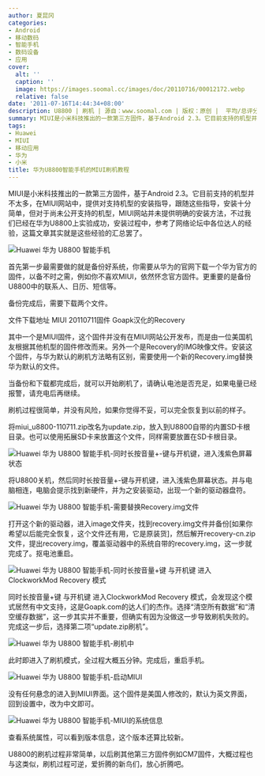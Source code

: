 ```yaml
---
author: 夏昆冈
categories:
- Android
- 移动数码
- 智能手机
- 数码设备
- 应用
cover:
  alt: ''
  caption: ''
  image: https://images.soomal.cc/images/doc/20110716/00012172.webp
  relative: false
date: '2011-07-16T14:44:34+08:00'
description: U8800 | 刷机 | 源自：www.soomal.com | 版权：原创 |  平均/总评分：09.59/211
summary: MIUI是小米科技推出的一款第三方固件，基于Android 2.3。它目前支持的机型并不太多，在MIUI网站中，提供对支持机型的安装指导，跟随这些指导，安装十分简单，但对于尚未公开支持的机型，MIUI网站并未提供明确的安装方法，不过我们已经在华为U8800上实验成功，安装过程中，参考了网络论坛中各位达人的经验，这篇文章其实就是这些经验的汇总罢了
tags:
- Huawei
- MIUI
- 移动应用
- 华为
- 小米
title: 华为U8800智能手机的MIUI刷机教程
---
```


MIUI是小米科技推出的一款第三方固件，基于Android 2.3。它目前支持的机型并不太多，在MIUI网站中，提供对支持机型的安装指导，跟随这些指导，安装十分简单，但对于尚未公开支持的机型，MIUI网站并未提供明确的安装方法，不过我们已经在华为U8800上实验成功，安装过程中，参考了网络论坛中各位达人的经验，这篇文章其实就是这些经验的汇总罢了。



![Huawei 华为 U8800 智能手机](https://images.soomal.cc/images/doc/20110518/00010845.webp)



首先第一步最需要做的就是备份好系统，你需要从华为的官网下载一个华为官方的固件，以备不时之需，例如你不喜欢MIUI，依然怀念官方固件。更重要的是备份U8800中的联系人、日历、短信等。



备份完成后，需要下载两个文件。



文件下载地址
MIUI 20110711固件
Goapk汉化的Recovery



其中一个是MIUI固件，这个固件并没有在MIUI网站公开发布，而是由一位美国机友根据其他机型的固件修改而来。另外一个是Recovery的IMG映像文件。安装这个固件，与华为默认的刷机方法略有区别，需要使用一个新的Recovery.img替换华为默认的文件。



当备份和下载都完成后，就可以开始刷机了，请确认电池是否充足，如果电量已经报警，请充电后再继续。



刷机过程很简单，并没有风险，如果你觉得不妥，可以完全恢复到以前的样子。



将miui_u8800-110711.zip改名为update.zip，放入到U8800自带的内置SD卡根目录。也可以使用拓展SD卡来放置这个文件，同样需要放置在SD卡根目录。



![Huawei 华为 U8800 智能手机-同时长按音量+-键与开机键，进入浅紫色屏幕状态](https://images.soomal.cc/images/doc/20110716/00012166.webp)



将U8800关机，然后同时长按音量+-键与开机键，进入浅紫色屏幕状态。并与电脑相连，电脑会提示找到新硬件，并为之安装驱动，出现一个新的驱动器盘符。



![Huawei 华为 U8800 智能手机-需要替换Recovery.img文件](https://images.soomal.cc/images/doc/20110716/00012167.webp)



打开这个新的驱动器，进入image文件夹，找到recovery.img文件并备份[如果你希望以后能完全恢复，这个文件还有用，它是原装货]，然后解开recovery-cn.zip文件，提出recovery.img，覆盖驱动器中的系统自带的recovery.img，这一步就完成了。抠电池重启。



![Huawei 华为 U8800 智能手机-同时长按音量+键 与开机键 进入ClockworkMod  Recovery 模式](https://images.soomal.cc/images/doc/20110716/00012168.webp)



同时长按音量+键 与开机键 进入ClockworkMod Recovery 模式，会发现这个模式居然有中文支持，这是Goapk.com的达人们的杰作。选择“清空所有数据”和“清空缓存数据”，这一步其实并不重要，但确实有因为没做这一步导致刷机失败的。完成这一步后，选择第二项“update.zip刷机”。



![Huawei 华为 U8800 智能手机-刷机中](https://images.soomal.cc/images/doc/20110716/00012169.webp)



此时即进入了刷机模式，全过程大概五分钟。完成后，重启手机。



![Huawei 华为 U8800 智能手机-启动MIUI](https://images.soomal.cc/images/doc/20110716/00012170.webp)



没有任何悬念的进入到MIUI界面。这个固件是美国人修改的，默认为英文界面，回到设置中，改为中文即可。



![Huawei 华为 U8800 智能手机-MIUI的系统信息](https://images.soomal.cc/images/doc/20110716/00012171.webp)



查看系统属性，可以看到版本信息，这个版本还算比较新。



U8800的刷机过程非常简单，以后刷其他第三方固件例如CM7固件，大概过程也与这类似，刷机过程可逆，爱折腾的新鸟们，放心折腾吧。